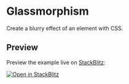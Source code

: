 # Glassmorphism

Create a blurry effect of an element with CSS.

## Preview

Preview the example live on [StackBlitz](http://stackblitz.com/):

[![Open in StackBlitz](https://developer.stackblitz.com/img/open_in_stackblitz.svg)](https://stackblitz.com/edit/web-platform-2eg82q?file=index.html)
